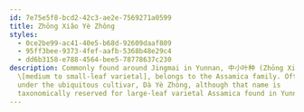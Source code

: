 ```yaml
---
id: 7e75e5f8-bcd2-42c3-ae2e-7569271a0599
title: Zhōng Xiǎo Yè Zhǒng
styles:
  - 0ce2be99-ac41-40e5-b68d-92609daaf809
  - 95ff3bee-9373-4fef-aafb-5368b48e29c4
  - dd6b3158-e788-4564-bee5-78778637c230
description: Commonly found around Jingmai in Yunnan, 中小叶种 (Zhōng Xiǎo Yè Zhǒng)
  \[medium to small-leaf varietal], belongs to the Assamica family. Often thrown
  under the ubiquitous cultivar, Dà Yè Zhòng, although that name is
  taxonomically reserved for large-leaf varietal Assamica found in Yunnan.
---
```

